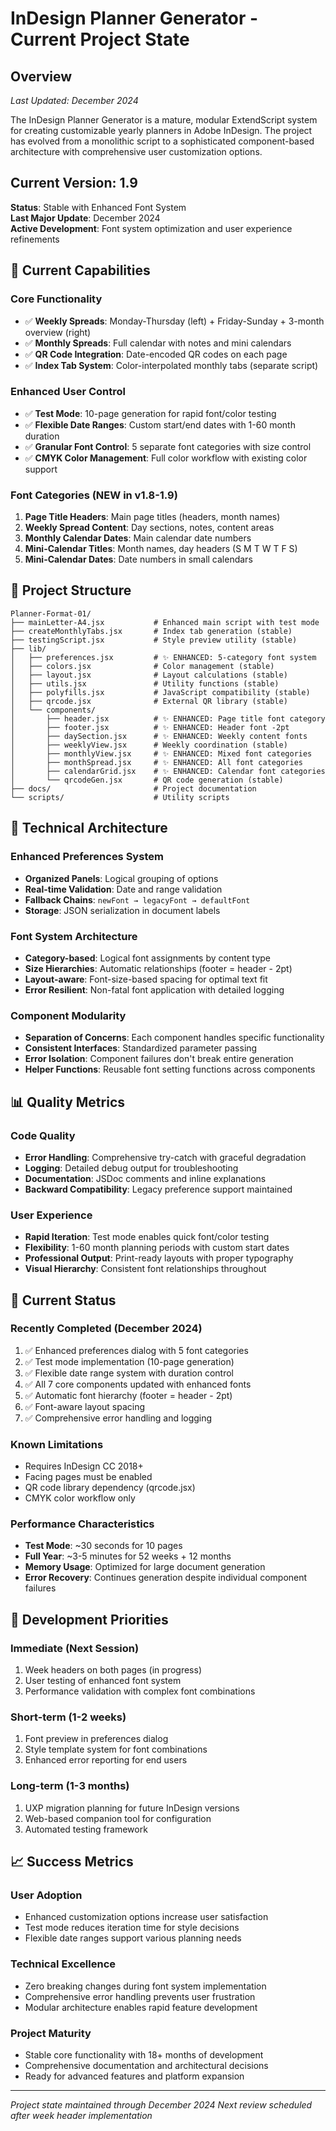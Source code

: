 # InDesign Planner Generator - Current Project State

## Overview
*Last Updated: December 2024*

The InDesign Planner Generator is a mature, modular ExtendScript system for creating customizable yearly planners in Adobe InDesign. The project has evolved from a monolithic script to a sophisticated component-based architecture with comprehensive user customization options.

## Current Version: 1.9
**Status**: Stable with Enhanced Font System  
**Last Major Update**: December 2024  
**Active Development**: Font system optimization and user experience refinements

## 🎯 Current Capabilities

### Core Functionality
- ✅ **Weekly Spreads**: Monday-Thursday (left) + Friday-Sunday + 3-month overview (right)
- ✅ **Monthly Spreads**: Full calendar with notes and mini calendars
- ✅ **QR Code Integration**: Date-encoded QR codes on each page
- ✅ **Index Tab System**: Color-interpolated monthly tabs (separate script)

### Enhanced User Control
- ✅ **Test Mode**: 10-page generation for rapid font/color testing
- ✅ **Flexible Date Ranges**: Custom start/end dates with 1-60 month duration
- ✅ **Granular Font Control**: 5 separate font categories with size control
- ✅ **CMYK Color Management**: Full color workflow with existing color support

### Font Categories (NEW in v1.8-1.9)
1. **Page Title Headers**: Main page titles (headers, month names)
2. **Weekly Spread Content**: Day sections, notes, content areas
3. **Monthly Calendar Dates**: Main calendar date numbers
4. **Mini-Calendar Titles**: Month names, day headers (S M T W T F S)
5. **Mini-Calendar Dates**: Date numbers in small calendars

## 📁 Project Structure

```
Planner-Format-01/
├── mainLetter-A4.jsx           # Enhanced main script with test mode
├── createMonthlyTabs.jsx       # Index tab generation (stable)
├── testingScript.jsx           # Style preview utility (stable)
├── lib/
│   ├── preferences.jsx         # ✨ ENHANCED: 5-category font system
│   ├── colors.jsx              # Color management (stable)
│   ├── layout.jsx              # Layout calculations (stable)
│   ├── utils.jsx               # Utility functions (stable)
│   ├── polyfills.jsx           # JavaScript compatibility (stable)
│   ├── qrcode.jsx              # External QR library (stable)
│   └── components/
│       ├── header.jsx          # ✨ ENHANCED: Page title font category
│       ├── footer.jsx          # ✨ ENHANCED: Header font -2pt
│       ├── daySection.jsx      # ✨ ENHANCED: Weekly content fonts
│       ├── weeklyView.jsx      # Weekly coordination (stable)
│       ├── monthlyView.jsx     # ✨ ENHANCED: Mixed font categories
│       ├── monthSpread.jsx     # ✨ ENHANCED: All font categories
│       ├── calendarGrid.jsx    # ✨ ENHANCED: Calendar font categories
│       └── qrcodeGen.jsx       # QR code generation (stable)
├── docs/                       # Project documentation
└── scripts/                    # Utility scripts
```

## 🔧 Technical Architecture

### Enhanced Preferences System
- **Organized Panels**: Logical grouping of options
- **Real-time Validation**: Date and range validation
- **Fallback Chains**: `newFont → legacyFont → defaultFont`
- **Storage**: JSON serialization in document labels

### Font System Architecture
- **Category-based**: Logical font assignments by content type
- **Size Hierarchies**: Automatic relationships (footer = header - 2pt)
- **Layout-aware**: Font-size-based spacing for optimal text fit
- **Error Resilient**: Non-fatal font application with detailed logging

### Component Modularity
- **Separation of Concerns**: Each component handles specific functionality
- **Consistent Interfaces**: Standardized parameter passing
- **Error Isolation**: Component failures don't break entire generation
- **Helper Functions**: Reusable font setting functions across components

## 📊 Quality Metrics

### Code Quality
- **Error Handling**: Comprehensive try-catch with graceful degradation
- **Logging**: Detailed debug output for troubleshooting
- **Documentation**: JSDoc comments and inline explanations
- **Backward Compatibility**: Legacy preference support maintained

### User Experience
- **Rapid Iteration**: Test mode enables quick font/color testing
- **Flexibility**: 1-60 month planning periods with custom start dates
- **Professional Output**: Print-ready layouts with proper typography
- **Visual Hierarchy**: Consistent font relationships throughout

## 🚦 Current Status

### Recently Completed (December 2024)
1. ✅ Enhanced preferences dialog with 5 font categories
2. ✅ Test mode implementation (10-page generation)
3. ✅ Flexible date range system with duration control
4. ✅ All 7 core components updated with enhanced fonts
5. ✅ Automatic font hierarchy (footer = header - 2pt)
6. ✅ Font-aware layout spacing
7. ✅ Comprehensive error handling and logging

### Known Limitations
- Requires InDesign CC 2018+
- Facing pages must be enabled
- QR code library dependency (qrcode.jsx)
- CMYK color workflow only

### Performance Characteristics
- **Test Mode**: ~30 seconds for 10 pages
- **Full Year**: ~3-5 minutes for 52 weeks + 12 months
- **Memory Usage**: Optimized for large document generation
- **Error Recovery**: Continues generation despite individual component failures

## 🎯 Development Priorities

### Immediate (Next Session)
1. Week headers on both pages (in progress)
2. User testing of enhanced font system
3. Performance validation with complex font combinations

### Short-term (1-2 weeks)
1. Font preview in preferences dialog
2. Style template system for font combinations
3. Enhanced error reporting for end users

### Long-term (1-3 months)
1. UXP migration planning for future InDesign versions
2. Web-based companion tool for configuration
3. Automated testing framework

## 📈 Success Metrics

### User Adoption
- Enhanced customization options increase user satisfaction
- Test mode reduces iteration time for style decisions
- Flexible date ranges support various planning needs

### Technical Excellence
- Zero breaking changes during font system implementation
- Comprehensive error handling prevents user frustration
- Modular architecture enables rapid feature development

### Project Maturity
- Stable core functionality with 18+ months of development
- Comprehensive documentation and architectural decisions
- Ready for advanced features and platform expansion

---

*Project state maintained through December 2024*
*Next review scheduled after week header implementation*
